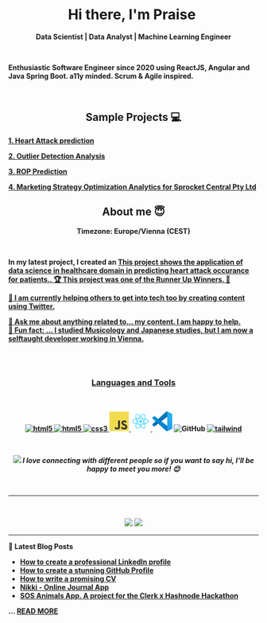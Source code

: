 <p>
  <h1 align="center"><b>Hi there, I'm Praise <img src="https://www.python.org/static/img/python-logo.png" alt="" width="100"></h1>
</p>
<p align="center">
Data Scientist | Data Analyst | Machine Learning Engineer
</p>
<br />

<p>Enthusiastic Software Engineer since 2020 using ReactJS, Angular and Java Spring Boot. a11y minded. Scrum & Agile inspired.</p>
<br />

<h2 align="center">Sample Projects 💻</h2>

[1. Heart Attack prediction](https://github.com/Ekeopara-Praise/Heart_Attack_Prediction/blob/master/Heart_Attack_Prediction.ipynb)

[2. Outlier Detection Analysis](https://github.com/Ekeopara-Praise/Outlier_Handling_Analysis/blob/main/Outlier_Handling%20.ipynb)

[3. ROP Prediction](https://github.com/Ekeopara-Praise/Petroleum-Engineering/blob/master/ROP_Prediction_Praise.ipynb)

[4. Marketing Strategy Optimization Analytics for Sprocket Central Pty Ltd](https://github.com/Ekeopara-Praise/Data-Science-and-Analytics/blob/master/KPMG%20INTERNSHIP/TASK2-%20Data%20Insight/Data%20Analysis%20in%20Python.ipynb)


<h2 align="center">About me 😇</h2>
<p align="center">
Timezone: Europe/Vienna (CEST)
</p>
<br />
<p>In my latest project, I created an <a href="https://github.com/Ekeopara-Praise/Heart_Attack_Prediction/blob/master/"Heart Attack Prediction</a> This project shows the application of data science in healthcare domain in predicting heart attack occurance for patients.. 🏆 This project was one of the Runner Up Winners. 🥳</p>

:muscle: I am currently helping others to get into tech too by creating content using Twitter.<br />
<!--:eyes: I’m currently learning ... TypeScript <br />
:raising_hand: I’m looking to collaborate with ... someone who is interested in art / music or helping people /environment <br />
:dizzy_face: I’m looking for help with ... TypeScript<br />-->
💬 Ask me about anything related to... my content. I am happy to help.<br />
:ghost: Fun fact: ... I studied Musicology and Japanese studies, but I am now a selftaught developer working in Vienna. <br />

<br />
<br />
<p>
<h3 align="center"> Languages and Tools</h3>
</p>
<br />
<p align="center">
<a href="https://www.w3.org/html/" target="_blank"> <img src="https://miro.medium.com/max/1200/1*sKKnSH3qcNK3EWR2QZ4loQ.png" alt="html5" width="100" height="40"/> </a>
<a href="https://www.w3.org/html/" target="_blank"> <img src="https://miro.medium.com/max/481/1*cxfqR8NAj8HGal8CVOZ7hg.png" alt="html5" width="100" height="40"/> </a>
<a href="https://www.w3schools.com/css/" target="_blank"> <img src="https://miro.medium.com/max/910/1*Wjxx83j-qyiNvFBy1yOA1w.jpeg" alt="css3" width="40" height="40"/> </a>
<a href="https://developer.mozilla.org/en-US/docs/Web/JavaScript" target="_blank"> <img src="https://raw.githubusercontent.com/devicons/devicon/master/icons/javascript/javascript-original.svg" alt="javascript" width="40" height="40"/> </a>
<a href="https://reactjs.org/" target="_blank"> <img src="https://raw.githubusercontent.com/github/explore/80688e429a7d4ef2fca1e82350fe8e3517d3494d/topics/react/react.png" alt="react" width="40" height="40"/> </a>
<!--<a href="https://nextjs.org/" target="_blank"> <img src="https://github.com/YuriDevAT/YuriDevAT/blob/main/nextjs.png" alt="nextjs" width="40" height="40"/> </a>-->
<img alt="Visual Studio Code" width="40px" src="https://raw.githubusercontent.com/github/explore/80688e429a7d4ef2fca1e82350fe8e3517d3494d/topics/visual-studio-code/visual-studio-code.png" />
<img alt="GitHub" width="40px" src="https://github.com/YuriDevAT/YuriDevAT/blob/main/github_.png" />
<a href="https://tailwindcss.com/" target="_blank"> <img src="https://www.vectorlogo.zone/logos/tailwindcss/tailwindcss-icon.svg" alt="tailwind" width="40" height="40"/> </a>  
<!--<a href="https://www.figma.com/" target="_blank"> <img src="https://www.vectorlogo.zone/logos/figma/figma-icon.svg" alt="figma" width="40" height="40"/> </a>-->
   </p>
<br />
<p align="center">
<img src="https://media.giphy.com/media/LnQjpWaON8nhr21vNW/giphy.gif" width="60"> <em><b>I love connecting with different people</b> so if you want to say <b>hi, I'll be happy to meet you more!</b> 😊</em>
</p>
<br />

---

<br />
<p align="center">
<img src="https://github-readme-stats.vercel.app/api?username=YuriDevAT&theme=radical&show_icons=true" width="410"/>
<img src="https://github-readme-stats.vercel.app/api/top-langs/?username=YuriDevAT&layout=compact&theme=radical" width="400" />
</p>

---

📕 **Latest Blog Posts**

<!-- BLOG-POST-LIST:START -->
- [How to create a professional LinkedIn profile](https://dev.to/yuridevat/how-to-create-a-professional-linkedin-profile-2n11)
- [How to create a stunning GitHub Profile](https://dev.to/yuridevat/how-to-create-a-stunning-github-profile-2mh5)
- [How to write a promising CV](https://dev.to/yuridevat/how-to-write-a-promising-cv-32ih)
- [Nikki - Online Journal App](https://yuridevat.hashnode.dev/nikki-online-journal-app)
- [SOS Animals App. A project for the Clerk x Hashnode Hackathon](https://yuridevat.hashnode.dev/sos-animals-hackathon-project)

... [READ MORE](https://www.linkedin.com/in/praiseekeopara)
<!-- BLOG-POST-LIST:END -->
